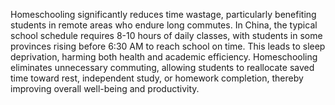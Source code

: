 <!-- Homeschooling is time-saving, which is convinient for those students who live far from school and waste lots of time on commuting. As we all know, in China every student 8-10h classes in day. In some provinces, students even get up before 6:30am for catching bus to school, resulting in shortened sleep time. It is bad for health, and in some sense, meaningless. Homeschooling solves this problem, it cut expenditure of time on commuting, and those saved time student can spend on rest or do homework. -->

Homeschooling significantly reduces time wastage, particularly benefiting students in remote areas who endure long commutes. In China, the typical school schedule requires 8-10 hours of daily classes, with students in some provinces rising before 6:30 AM to reach school on time. This leads to sleep deprivation, harming both health and academic efficiency. Homeschooling eliminates unnecessary commuting, allowing students to reallocate saved time toward rest, independent study, or homework completion, thereby improving overall well-being and productivity.